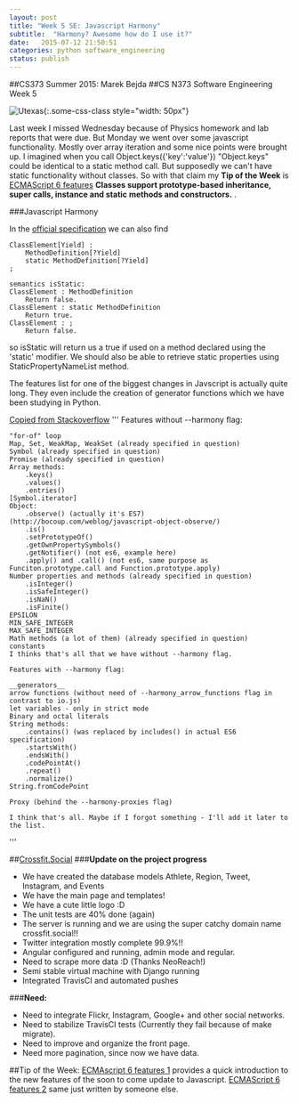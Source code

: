 ```yaml
---
layout: post
title: "Week 5 SE: Javascript Harmony"
subtitle:  "Harmony? Awesome how do I use it?"
date:   2015-07-12 21:50:51
categories: python software_engineering
status: publish
---
```


##CS373 Summer 2015: Marek Bejda
##CS N373 Software Engineering Week 5

 ![Utexas](https://www.utexas.edu/sites/default/files/images/Trademarked_Silhouette2.jpg){:.some-css-class style="width: 50px"} 

Last week I missed Wednesday because of Physics homework and lab reports that were due. But Monday we went over some javascript functionality. Mostly over array iteration and some nice points were brought up. I imagined when you call Object.keys({'key':'value'}) "Object.keys" could be identical to a static method call. But supposedly we can't have static functionality without classes. So with that claim my __Tip of the Week__ is [ECMAScript 6 features][featuresOne] __Classes support prototype-based inheritance, super calls, instance and static methods and constructors.__ . 

###Javascript Harmony 

In the [official specification][specification] we can also find 

	ClassElement[Yield] :
		MethodDefinition[?Yield]
		static MethodDefinition[?Yield]
	;

	semantics isStatic:
	ClassElement : MethodDefinition
		Return false.
	ClassElement : static MethodDefinition
		Return true.
	ClassElement : ;
		Return false.

so isStatic will return us a true if used on a method declared using the 'static' modifier. 
We should also be able to retrieve static properties using StaticPropertyNameList method.

The features list for one of the biggest changes in Javscript is actually quite long. They even include the creation of generator functions which we have been studying in Python. 

[Copied from Stackoverflow][ecmafeatures]
'''
	Features without --harmony flag:

	"for-of" loop
	Map, Set, WeakMap, WeakSet (already specified in question)
	Symbol (already specified in question)
	Promise (already specified in question)
	Array methods:
		.keys()
		.values()
		.entries()
	[Symbol.iterator]
	Object:
		.observe() (actually it's ES7) (http://bocoup.com/weblog/javascript-object-observe/)
		.is()
		.setPrototypeOf()
		.getOwnPropertySymbols()
		.getNotifier() (not es6, example here)
		.apply() and .call() (not es6, same purpose as Funciton.prototype.call and Function.prototype.apply)
	Number properties and methods (already specified in question)
		.isInteger()
		.isSafeInteger()
		.isNaN()
		.isFinite()
	EPSILON
	MIN_SAFE_INTEGER
	MAX_SAFE_INTEGER
	Math methods (a lot of them) (already specified in question)
	constants
	I thinks that's all that we have without --harmony flag.

	Features with --harmony flag:

	__generators__
	arrow functions (without need of --harmony_arrow_functions flag in contrast to io.js)
	let variables - only in strict mode
	Binary and octal literals
	String methods:
		.contains() (was replaced by includes() in actual ES6 specification)
		.startsWith()
		.endsWith()
		.codePointAt()
		.repeat()
		.normalize()
	String.fromCodePoint

	Proxy (behind the --harmony-proxies flag)

	I think that's all. Maybe if I forgot something - I'll add it later to the list.

'''


##[Crossfit.Social][social]
###__Update on the project progress__   
+ We have created the database models Athlete, Region, Tweet, Instagram, and Events  
+ We have the main page and templates!   
+ We have a cute little logo :D  
+ The unit tests are 40% done   (again)  
+ The server is running and we are using the super catchy domain name crossfit.social!!    
+ Twitter integration mostly complete 99.9%!!  
+ Angular configured and running, admin mode and regular.   
+ Need to scrape more data :D (Thanks NeoReach!)   
+ Semi stable virtual machine with Django running   
+ Integrated TravisCI and automated pushes   

 ###__Need:__  
+ Need to integrate Flickr, Instagram, Google+ and other social networks.  
+ Need to stabilize TravisCI tests (Currently they fail because of make migrate).  
+ Need to improve and organize the front page.    
+ Need more pagination, since now we have data.  


##Tip of the Week:
[ECMAscript 6 features 1][featuresOne] provides a quick introduction to the new features of the soon to come update to Javascript. 
[ECMAScript 6 features 2][featuresTwo] same just written by someone else. 

[featuresTwo]:https://github.com/lukehoban/es6features#classes
[featuresOne]:https://github.com/lukehoban/es6features/blob/master/README.md
[specification]: http://www.ecma-international.org/ecma-262/6.0/
[ecmafeatures]: http://stackoverflow.com/questions/28388885/ecmascript-6-features-available-in-node-js-0-12
[social]:http://crossfit.social